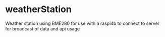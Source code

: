 # weatherStation
 Weather station using BME280 for use with a raspi4b to connect to server for broadcast of data and api usage
